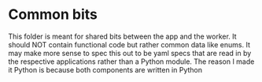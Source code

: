 # Common bits

This folder is meant for shared bits between the app and the worker. It should
NOT contain functional code but rather common data like enums. It may make more
sense to spec this out to be yaml specs that are read in by the respective
applications rather than a Python module. The reason I made it Python is because
both components are written in Python
